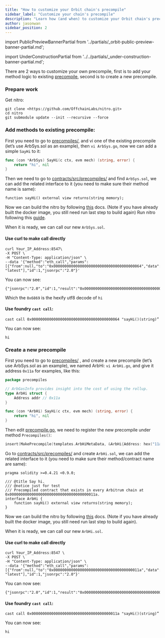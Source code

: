 ```yaml
---
title: "How to customize your Orbit chain's precompile"
sidebar_label: "Customize your chain's precompile"
description: "Learn how (and when) to customize your Orbit chain's precompile"
author: jasonwan
sidebar_position: 2
---
```


import PublicPreviewBannerPartial from '../partials/_orbit-public-preview-banner-partial.md';

<PublicPreviewBannerPartial />

import UnderConstructionPartial from '../../partials/_under-construction-banner-partial.md';

<UnderConstructionPartial />

There are 2 ways to customize your own precompile, first is to add your method logic to existing [precompile](https://github.com/OffchainLabs/nitro-contracts/tree/97cfbe00ff0eea4d7f5f5f3afb01598c19ddabc4/src/precompiles), second is to create a new precompile.

### Prepare work

Get nitro:

```shell
git clone <https://github.com/OffchainLabs/nitro.git>
cd nitro
git submodule update --init --recursive --force
```

### Add methods to existing precompile:

First you need to go to [precompiles/](https://github.com/OffchainLabs/nitro/tree/master/precompiles), and vi one of the existing precompile (let’s use ArbSys.sol as an example), then `vi ArbSys.go`, now we can add a simple `SayHi` to it:

```go
func (con *ArbSys) SayHi(c ctx, evm mech) (string, error) {
	return "hi", nil
}
```

Then we need to go to [contracts/src/precompiles/](https://github.com/OffchainLabs/nitro-contracts/tree/97cfbe00ff0eea4d7f5f5f3afb01598c19ddabc4/src/precompiles) and find `ArbSys.sol`, we can add the related interface to it (you need to make sure their method name is same):

```solidity
function sayHi() external view returns(string memory);
```

Now we can build the nitro by following [this](https://docs.arbitrum.io/node-running/how-tos/build-nitro-locally) docs. (Note if you have already built the docker image, you still need run last step to build again)
Run nitro following this [guide](https://docs.arbitrum.io/node-running/how-tos/running-a-full-node#putting-it-all-together).

When it is ready, we can call our new `ArbSys.sol`.

#### Use curl to make call directly

```shell
curl Your_IP_Address:8547\
-X POST \
-H "Content-Type: application/json" \
--data '{"method":"eth_call","params":[{"from":null,"to":"0x0000000000000000000000000000000000000064","data":"0x0c49c36c"}, "latest"],"id":1,"jsonrpc":"2.0"}'
```

You can now see:

```
{"jsonrpc":"2.0","id":1,"result":"0x000000000000000000000000000000000000000000000000000000000000002000000000000000000000000000000000000000000000000000000000000000026869000000000000000000000000000000000000000000000000000000000000"}
```

Which the `0x6869` is the hexify utf8 decode of `hi`

#### Use foundry `cast call`:

```
cast call 0x0000000000000000000000000000000000000064 "sayHi()(string)”
```

You can now see:

```
hi
```

### Create a new precompile

First you need to go to [precompiles/](https://github.com/OffchainLabs/nitro/tree/master/precompiles) , and create a new precompile (let’s use ArbSys.sol as an example), we named ArbHi: `vi ArbHi.go`, and give it address `0x11a` for examples, like this:

```go
package precompiles

// ArbGasInfo provides insight into the cost of using the rollup.
type ArbHi struct {
	Address addr // 0x11a
}

func (con *ArbHi) SayHi(c ctx, evm mech) (string, error) {
	return "hi", nil
}
```

Then edit [precompile.go](https://github.com/OffchainLabs/nitro/blob/master/precompiles/precompile.go), we need to register the new precompile under method `Precompiles()`:

```go
insert(MakePrecompile(templates.ArbHiMetaData, &ArbHi{Address: hex("11a")})) // You can set it to other address, we sue 0x011a here as an example
```

Go to [contracts/src/precompiles/](https://github.com/OffchainLabs/nitro-contracts/tree/97cfbe00ff0eea4d7f5f5f3afb01598c19ddabc4/src/precompiles) and create `ArbHi.sol`, we can add the related interface to it (you need to make sure their method/contract name are same):

```solidity
pragma solidity >=0.4.21 <0.9.0;

/// @title Say hi.
/// @notice just for test
/// Precompiled contract that exists in every Arbitrum chain at 0x000000000000000000000000000000000000011a.
interface ArbHi {
    function sayHi() external view returns(string memory);
}
```

Now we can build the nitro by following [this](https://docs.arbitrum.io/node-running/how-tos/build-nitro-locally) docs. (Note if you have already built the docker image, you still need run last step to build again).

When it is ready, we can call our new `ArbHi.sol`.

#### Use curl to make call directly

```shell
curl Your_IP_Address:8547 \
-X POST \
-H "Content-Type: application/json" \
--data '{"method":"eth_call","params":[{"from":null,"to":"0x000000000000000000000000000000000000011a","data":"0x0c49c36c"}, "latest"],"id":1,"jsonrpc":"2.0"}'
```

You can now see:

```
{"jsonrpc":"2.0","id":1,"result":"0x000000000000000000000000000000000000000000000000000000000000002000000000000000000000000000000000000000000000000000000000000000026869000000000000000000000000000000000000000000000000000000000000"}
```

#### Use foundry `cast call`:

```
cast call 0x000000000000000000000000000000000000011a "sayHi()(string)”
```

You can now see:

```
hi
```
